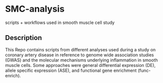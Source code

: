 # SMC-analysis
scripts + workflows used in smooth muscle cell study  
## Description
This Repo contains scripts from different analyses used during a study on coronary artery disease in reference to genome wide association studies (GWAS) and the molecular mechanisms underlying inflammation in smooth muscle cells. Some approaches were general differential expression (DE), allele specific expression (ASE), and functional gene enrichment (func-enrich).
